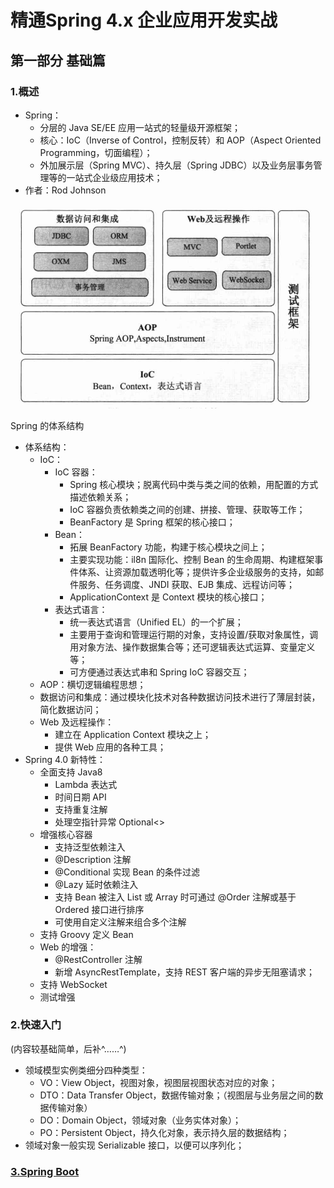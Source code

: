 # 精通Spring 4.x 企业应用开发实战

## 第一部分 基础篇

### 1.概述

+ Spring：
    + 分层的 Java SE/EE 应用一站式的轻量级开源框架；
    + 核心：IoC（Inverse of Control，控制反转）和 AOP（Aspect Oriented Programming，切面编程）；
    + 外加展示层（Spring MVC）、持久层（Spring JDBC）以及业务层事务管理等的一站式企业级应用技术；
+ 作者：Rod Johnson

![Spring 的体系结构](./img/spring-structure.png)

Spring 的体系结构

+ 体系结构：
    + IoC：
        + IoC 容器：
            + Spring 核心模块；脱离代码中类与类之间的依赖，用配置的方式描述依赖关系；
            + IoC 容器负责依赖类之间的创建、拼接、管理、获取等工作；
            + BeanFactory 是 Spring 框架的核心接口；
        + Bean：
            + 拓展 BeanFactory 功能，构建于核心模块之间上；
            + 主要实现功能：il8n 国际化、控制 Bean 的生命周期、构建框架事件体系、让资源加载透明化等；提供许多企业级服务的支持，如邮件服务、任务调度、JNDI 获取、EJB 集成、远程访问等；
            + ApplicationContext 是 Context 模块的核心接口；
        + 表达式语言：
            + 统一表达式语言（Unified EL）的一个扩展；
            + 主要用于查询和管理运行期的对象，支持设置/获取对象属性，调用对象方法、操作数据集合等；还可逻辑表达式运算、变量定义等；
            + 可方便通过表达式串和 Spring IoC 容器交互；
    + AOP：横切逻辑编程思想；
    + 数据访问和集成：通过模块化技术对各种数据访问技术进行了薄层封装，简化数据访问；
    + Web 及远程操作：
        + 建立在 Application Context 模块之上；
        + 提供 Web 应用的各种工具；      
+ Spring 4.0 新特性：
    + 全面支持 Java8
        + Lambda 表达式
        + 时间日期 API
        + 支持重复注解
        + 处理空指针异常 Optional<>
    + 增强核心容器
        + 支持泛型依赖注入
        + @Description 注解
        + @Conditional 实现 Bean 的条件过滤
        + @Lazy 延时依赖注入
        + 支持 Bean 被注入 List 或 Array 时可通过 @Order 注解或基于 Ordered 接口进行排序
        + 可使用自定义注解来组合多个注解
    + 支持 Groovy 定义 Bean
    + Web 的增强：
        + @RestController 注解
        + 新增 AsyncRestTemplate，支持 REST 客户端的异步无阻塞请求；
    + 支持 WebSocket
    + 测试增强

### 2.快速入门

(内容较基础简单，后补^……^)

+ 领域模型实例类细分四种类型：
    + VO：View Object，视图对象，视图层视图状态对应的对象；
    + DTO：Data Transfer Object，数据传输对象；（视图层与业务层之间的数据传输对象）
    + DO：Domain Object，领域对象（业务实体对象）；
    + PO：Persistent Object，持久化对象，表示持久层的数据结构；
+ 领域对象一般实现 Serializable 接口，以便可以序列化；

### [3.Spring Boot]()